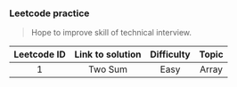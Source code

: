 ### Leetcode practice
> Hope to improve skill of technical interview.

|Leetcode ID|Link to solution|Difficulty|Topic|
|:---------:|:--------------:|:--------:|:----:|
|1|Two Sum|Easy|Array|